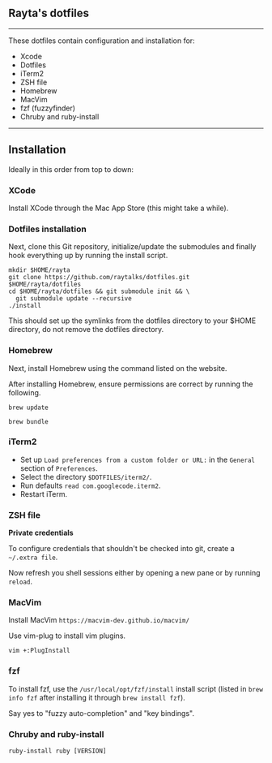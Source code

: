 ## Rayta's dotfiles

***

These dotfiles contain configuration and installation for:

* Xcode 
* Dotfiles
* iTerm2
* ZSH file
* Homebrew
* MacVim
* fzf (fuzzyfinder)
* Chruby and ruby-install

***

## Installation

Ideally in this order from top to down:

### XCode

Install XCode through the Mac App Store (this might take a while).

### Dotfiles installation

Next, clone this Git repository, initialize/update the submodules and finally hook everything up by running the install script.

```
mkdir $HOME/rayta
git clone https://github.com/raytalks/dotfiles.git $HOME/rayta/dotfiles
cd $HOME/rayta/dotfiles && git submodule init && \
  git submodule update --recursive
./install
```

This should set up the symlinks from the dotfiles directory to your $HOME directory, do not remove the dotfiles directory.

### Homebrew

Next, install Homebrew using the command listed on the website.

After installing Homebrew, ensure permissions are correct by running the following.

```
brew update

brew bundle
```

### iTerm2

* Set up `Load preferences from a custom folder or URL:` in the `General` section of `Preferences`. 
* Select the directory `$DOTFILES/iterm2/`.
* Run defaults `read com.googlecode.iterm2`.
* Restart iTerm.

### ZSH file

**Private credentials**

To configure credentials that shouldn't be checked into git, create a `~/.extra file`.

Now refresh you shell sessions either by opening a new pane or by running `reload`.

### MacVim

Install MacVim `https://macvim-dev.github.io/macvim/`

Use vim-plug to install vim plugins.

`vim +:PlugInstall`

### fzf

To install fzf, use the `/usr/local/opt/fzf/install` install script (listed in `brew info fzf` after installing it through `brew install fzf`).

Say yes to "fuzzy auto-completion" and "key bindings".

### Chruby and ruby-install

`ruby-install ruby [VERSION]`




